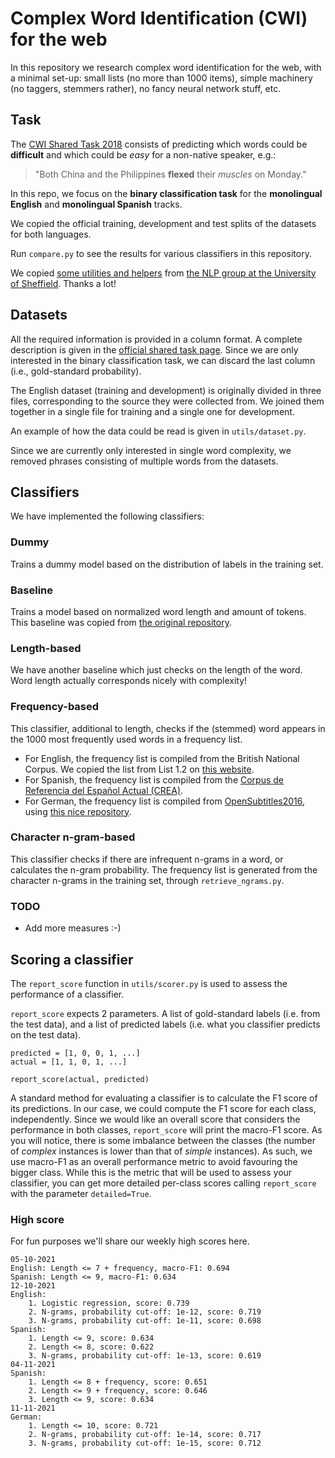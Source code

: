 # Complex Word Identification (CWI) for the web

In this repository we research complex word identification for the web, with a minimal set-up: small lists (no more than 1000 items), simple machinery (no taggers, stemmers rather), no fancy neural network stuff, etc.

## Task

The [CWI Shared Task 2018](https://sites.google.com/view/cwisharedtask2018/) consists of predicting which words could be **difficult** and which could be *easy* for a non-native speaker, e.g.:

> "Both China and the Philippines **flexed** their *muscles* on Monday."

In this repo, we focus on the **binary classification task** for the **monolingual English** and **monolingual Spanish** tracks.

We copied the official training, development and test splits of the datasets for both languages.

Run `compare.py` to see the results for various classifiers in this repository. 

We copied [some utilities and helpers](https://github.com/sheffieldnlp/cwisharedtask2018-teaching) from [the NLP group at the University of Sheffield](https://www.sheffield.ac.uk/dcs/research/groups/natural-language-processing). Thanks a lot! 

## Datasets

All the required information is provided in a column format.
A complete description is given in the [official shared task page](https://sites.google.com/view/cwisharedtask2018/datasets).
Since we are only interested in the binary classification task, we can discard the last column (i.e., gold-standard probability). 

The English dataset (training and development) is originally divided in three files, corresponding to the source they were collected from.
We joined them together in a single file for training and a single one for development.

An example of how the data could be read is given in `utils/dataset.py`.

Since we are currently only interested in single word complexity, we removed phrases consisting of multiple words from the datasets.

## Classifiers

We have implemented the following classifiers: 

### Dummy

Trains a dummy model based on the distribution of labels in the training set.

### Baseline

Trains a model based on normalized word length and amount of tokens. This baseline was copied from [the original repository](https://github.com/sheffieldnlp/cwisharedtask2018-teaching). 

### Length-based

We have another baseline which just checks on the length of the word. Word length actually corresponds nicely with complexity! 

### Frequency-based

This classifier, additional to length, checks if the (stemmed) word appears in the 1000 most frequently used words in a frequency list.
- For English, the frequency list is compiled from the British National Corpus. We copied the list from List 1.2 on [this website](http://ucrel.lancs.ac.uk/bncfreq/flists.html).
- For Spanish, the frequency list is compiled from the [Corpus de Referencia del Español Actual (CREA)](http://corpus.rae.es/lfrecuencias.html).
- For German, the frequency list is compiled from [OpenSubtitles2016](http://opus.lingfil.uu.se/OpenSubtitles2016.php), using [this nice repository](https://github.com/hermitdave/FrequencyWords/).

### Character n-gram-based

This classifier checks if there are infrequent n-grams in a word, or calculates the n-gram probability.
The frequency list is generated from the character n-grams in the training set, through `retrieve_ngrams.py`.

### TODO

* Add more measures :-) 

## Scoring a classifier

The `report_score` function in `utils/scorer.py` is used to assess the performance of a classifier.

`report_score` expects 2 parameters. A list of gold-standard labels (i.e. from the test data), and a list of predicted labels (i.e. what you classifier predicts on the test data).

    predicted = [1, 0, 0, 1, ...]
    actual = [1, 1, 0, 1, ...]

    report_score(actual, predicted)

A standard method for evaluating a classifier is to calculate the F1 score of its predictions.
In our case, we could compute the F1 score for each class, independently.
Since we would like an overall score that considers the performance in both classes, ``report_score`` will print the macro-F1 score.
As you will notice, there is some imbalance between the classes (the number of *complex* instances is lower than that of *simple* instances).
As such, we use macro-F1 as an overall performance metric to avoid favouring the bigger class. While this is the metric that will be used to assess your classifier, you can get more detailed per-class scores calling ``report_score`` with the parameter ``detailed=True``.

### High score

For fun purposes we'll share our weekly high scores here.

    05-10-2021
    English: Length <= 7 + frequency, macro-F1: 0.694
    Spanish: Length <= 9, macro-F1: 0.634
    12-10-2021
    English: 
        1. Logistic regression, score: 0.739
        2. N-grams, probability cut-off: 1e-12, score: 0.719
        3. N-grams, probability cut-off: 1e-11, score: 0.698
    Spanish:
        1. Length <= 9, score: 0.634
        2. Length <= 8, score: 0.622
        3. N-grams, probability cut-off: 1e-13, score: 0.619
    04-11-2021
    Spanish:
        1. Length <= 8 + frequency, score: 0.651
        2. Length <= 9 + frequency, score: 0.646
        3. Length <= 9, score: 0.634 
    11-11-2021
    German:
        1. Length <= 10, score: 0.721
        2. N-grams, probability cut-off: 1e-14, score: 0.717
        3. N-grams, probability cut-off: 1e-15, score: 0.712
